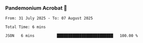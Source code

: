 ### Pandemonium Acrobat 🤸

<!--START_SECTION:waka-->

```all_time
From: 31 July 2025 - To: 07 August 2025

Total Time: 6 mins

JSON   6 mins          █████████████████████████   100.00 %
```

<!--END_SECTION:waka-->
